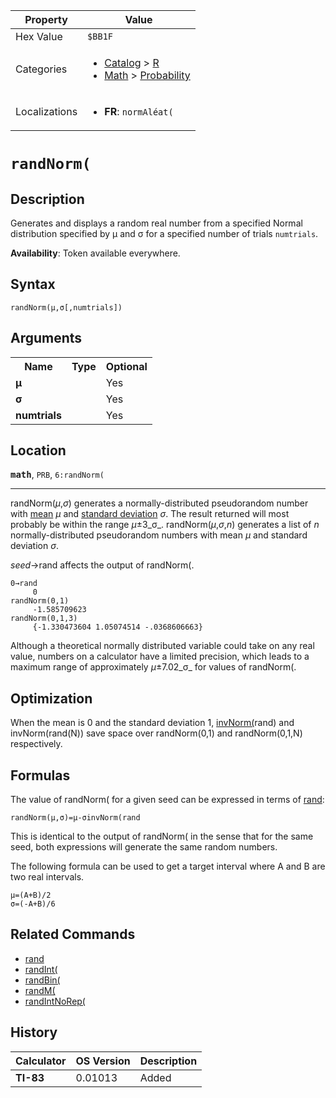 | Property      | Value |
|---------------|-------|
| Hex Value     | `$BB1F`|
| Categories    | <ul><li>[Catalog](<../categories/Catalog.md>) > [R](<../categories/Catalog.md#R>)</li><li>[Math](<../categories/Math.md>) > [Probability](<../categories/Math.md#Probability>)</li></ul> |
| Localizations | <ul><li><b>FR</b>: `normAléat(`</li></ul> |

# `randNorm(`

## Description
Generates and displays a random real number from a specified Normal distribution specified by μ and σ for a specified number of trials `numtrials`.


<b>Availability</b>: Token available everywhere.

## Syntax
`randNorm(μ,σ[,numtrials])`

## Arguments
<table>
<tr><th>Name</th><th>Type</th><th>Optional</th></tr>

<tr><td><b>μ</b></td><td></td><td>Yes</td></tr>

<tr><td><b>σ</b></td><td></td><td>Yes</td></tr>

<tr><td><b>numtrials</b></td><td></td><td>Yes</td></tr>

</table>

## Location
<tt><kbd><b>math</b></kbd></tt>, `PRB`, `6:randNorm(`
<hr>

randNorm(_µ_,_σ_) generates a normally-distributed pseudorandom number with [mean](/mean) _µ_ and [standard deviation](/stddev) _σ_. The result returned will most probably be within the range _µ_±3_σ_. randNorm(_µ_,_σ_,_n_) generates a list of _n_ normally-distributed pseudorandom numbers with mean _µ_ and standard deviation _σ_.

_seed_→rand affects the output of randNorm(.

```ti-basic
0→rand
     0
randNorm(0,1)
     -1.585709623
randNorm(0,1,3)
     {-1.330473604 1.05074514 -.0368606663}
```

Although a theoretical normally distributed variable could take on any real value, numbers on a calculator have a limited precision, which leads to a maximum range of approximately _µ_±7.02_σ_ for values of randNorm(.

## Optimization

When the mean is 0 and the standard deviation 1, [invNorm(](/invnorm)rand) and invNorm(rand(N)) save space over randNorm(0,1) and randNorm(0,1,N) respectively.

## Formulas

The value of randNorm( for a given seed can be expressed in terms of [rand](/rand):

```ti-basic
randNorm(µ,σ)=µ-σinvNorm(rand
```

This is identical to the output of randNorm( in the sense that for the same seed, both expressions will generate the same random numbers.

The following formula can be used to get a target interval where A and B are two real intervals.

```ti-basic
µ=(A+B)/2
σ=(-A+B)/6
```

## Related Commands

*   [rand](/rand)
*   [randInt(](/randint)
*   [randBin(](/randbin)
*   [randM(](/randm)
*   [randIntNoRep(](/randintnorep)

## History
| Calculator | OS Version | Description |
|------------|------------|-------------|
| <b>TI-83</b> | 0.01013 | Added |


